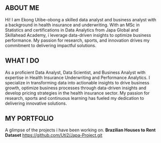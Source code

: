## ABOUT ME 
Hi! I am Ekong Utibe-obong a skilled data analyst and business analyst with a background in health insurance and underwriting. With an MSc in Statistics and certifications in Data Analytics from Japa Global and Skillahead Academy, i leverage data-driven insights to optimize business performance. My passion for research, sports, and innovation drives my commitment to delivering impactful solutions.
## WHAT I DO
As a proficient Data Analyst, Data Scientist, and Business Analyst with expertise in Health Insurance Underwriting and Performance Analytics. I specialize in transforming data into actionable insights to drive business growth, optimize business processes through data-driven insights and develop pricing strategies in the health insurance sector. My passion for research, sports and continuous learning has fueled my dedication to delivering innovative solutions.
## MY PORTFOLIO
A glimpse of the projects i have been working on.
**Brazilian Houses to Rent Dataset**
https://github.com/Uti2/Japa-Project.git
